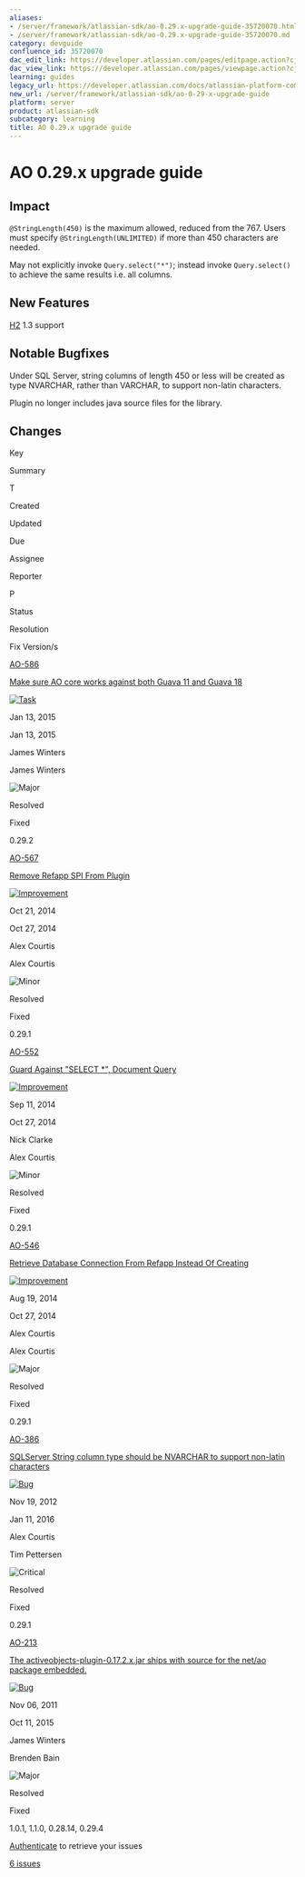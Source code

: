 ```yaml
---
aliases:
- /server/framework/atlassian-sdk/ao-0.29.x-upgrade-guide-35720070.html
- /server/framework/atlassian-sdk/ao-0.29.x-upgrade-guide-35720070.md
category: devguide
confluence_id: 35720070
dac_edit_link: https://developer.atlassian.com/pages/editpage.action?cjm=wozere&pageId=35720070
dac_view_link: https://developer.atlassian.com/pages/viewpage.action?cjm=wozere&pageId=35720070
learning: guides
legacy_url: https://developer.atlassian.com/docs/atlassian-platform-common-components/active-objects/ao-0-18-x-upgrade-guide/ao-0-29-x-upgrade-guide
new_url: /server/framework/atlassian-sdk/ao-0-29-x-upgrade-guide
platform: server
product: atlassian-sdk
subcategory: learning
title: AO 0.29.x upgrade guide
---
```

# AO 0.29.x upgrade guide

## Impact

`@StringLength(450)` is the maximum allowed, reduced from the 767. Users must specify `@StringLength(UNLIMITED)` if more than 450 characters are needed.

May not explicitly invoke `Query.select("*")`; instead invoke `Query.select()` to achieve the same results i.e. all columns.

## New Features

<a href="http://h2database.com/" class="external-link">H2</a> 1.3 support

## Notable Bugfixes

Under SQL Server, string columns of length 450 or less will be created as type NVARCHAR, rather than VARCHAR, to support non-latin characters.

Plugin no longer includes java source files for the library.

## Changes

Key

Summary

T

Created

Updated

Due

Assignee

Reporter

P

Status

Resolution

Fix Version/s

[AO-586](https://ecosystem.atlassian.net/browse/AO-586?src=confmacro)

[Make sure AO core works against both Guava 11 and Guava 18](https://ecosystem.atlassian.net/browse/AO-586?src=confmacro)

[<img src="https://ecosystem.atlassian.net/secure/viewavatar?size=xsmall&amp;avatarId=15318&amp;avatarType=issuetype" alt="Task" class="icon" />](https://ecosystem.atlassian.net/browse/AO-586?src=confmacro)

Jan 13, 2015

Jan 13, 2015

James Winters

James Winters

<img src="https://ecosystem.atlassian.net/images/icons/priorities/major.svg" alt="Major" class="icon" />

Resolved

Fixed

0.29.2

[AO-567](https://ecosystem.atlassian.net/browse/AO-567?src=confmacro)

[Remove Refapp SPI From Plugin](https://ecosystem.atlassian.net/browse/AO-567?src=confmacro)

[<img src="https://ecosystem.atlassian.net/secure/viewavatar?size=xsmall&amp;avatarId=15310&amp;avatarType=issuetype" alt="Improvement" class="icon" />](https://ecosystem.atlassian.net/browse/AO-567?src=confmacro)

Oct 21, 2014

Oct 27, 2014

Alex Courtis

Alex Courtis

<img src="https://ecosystem.atlassian.net/images/icons/priorities/minor.svg" alt="Minor" class="icon" />

Resolved

Fixed

0.29.1

[AO-552](https://ecosystem.atlassian.net/browse/AO-552?src=confmacro)

[Guard Against "SELECT \*", Document Query](https://ecosystem.atlassian.net/browse/AO-552?src=confmacro)

[<img src="https://ecosystem.atlassian.net/secure/viewavatar?size=xsmall&amp;avatarId=15310&amp;avatarType=issuetype" alt="Improvement" class="icon" />](https://ecosystem.atlassian.net/browse/AO-552?src=confmacro)

Sep 11, 2014

Oct 27, 2014

Nick Clarke

Alex Courtis

<img src="https://ecosystem.atlassian.net/images/icons/priorities/minor.svg" alt="Minor" class="icon" />

Resolved

Fixed

0.29.1

[AO-546](https://ecosystem.atlassian.net/browse/AO-546?src=confmacro)

[Retrieve Database Connection From Refapp Instead Of Creating](https://ecosystem.atlassian.net/browse/AO-546?src=confmacro)

[<img src="https://ecosystem.atlassian.net/secure/viewavatar?size=xsmall&amp;avatarId=15310&amp;avatarType=issuetype" alt="Improvement" class="icon" />](https://ecosystem.atlassian.net/browse/AO-546?src=confmacro)

Aug 19, 2014

Oct 27, 2014

Alex Courtis

Alex Courtis

<img src="https://ecosystem.atlassian.net/images/icons/priorities/major.svg" alt="Major" class="icon" />

Resolved

Fixed

0.29.1

[AO-386](https://ecosystem.atlassian.net/browse/AO-386?src=confmacro)

[SQLServer String column type should be NVARCHAR to support non-latin characters](https://ecosystem.atlassian.net/browse/AO-386?src=confmacro)

[<img src="https://ecosystem.atlassian.net/secure/viewavatar?size=xsmall&amp;avatarId=15303&amp;avatarType=issuetype" alt="Bug" class="icon" />](https://ecosystem.atlassian.net/browse/AO-386?src=confmacro)

Nov 19, 2012

Jan 11, 2016

Alex Courtis

Tim Pettersen

<img src="https://ecosystem.atlassian.net/images/icons/priorities/critical.svg" alt="Critical" class="icon" />

Resolved

Fixed

0.29.1

[AO-213](https://ecosystem.atlassian.net/browse/AO-213?src=confmacro)

[The activeobjects-plugin-0.17.2.x.jar ships with source for the net/ao package embedded.](https://ecosystem.atlassian.net/browse/AO-213?src=confmacro)

[<img src="https://ecosystem.atlassian.net/secure/viewavatar?size=xsmall&amp;avatarId=15303&amp;avatarType=issuetype" alt="Bug" class="icon" />](https://ecosystem.atlassian.net/browse/AO-213?src=confmacro)

Nov 06, 2011

Oct 11, 2015

James Winters

Brenden Bain

<img src="https://ecosystem.atlassian.net/images/icons/priorities/major.svg" alt="Major" class="icon" />

Resolved

Fixed

1.0.1, 1.1.0, 0.28.14, 0.29.4

<a href="https://developer.atlassian.com/plugins/servlet/applinks/oauth/login-dance/authorize?applicationLinkID=61b6191d-d412-3043-a96c-75b7bceaed1f" class="static-oauth-init">Authenticate</a> to retrieve your issues

[6 issues](https://ecosystem.atlassian.net/secure/IssueNavigator.jspa?reset=true&jqlQuery=project+%3D+AO+AND+fixVersion+in+%280.29.1%2C+0.29.2%2C+0.29.3%2C+0.29.4%29+&src=confmacro "View all matching issues in JIRA.")



























































































































































































































































































































































































































































































































































































































































